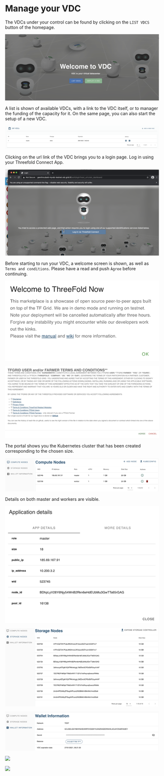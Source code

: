# Manage your VDC

The VDCs under your control can be found by clicking on the `LIST VDCS` button of the homepage.

![](img/00_vdc_homepage.png)

A list is shown of available VDCs, with a link to the VDC itself, or to manager the funding of the capacity for it. On the same page, you can also start the setup of a new VDC.

![](img/11_vdc_overview.png)

Clicking on the url link of the VDC brings you to a login page. Log in using your Threefold Connect App.

![](img/21_vdc_portal_login.png)

Before starting to run your VDC, a welcome screen is shown, as well as `Terms and conditions`. Please have a read and push `Àgree` before continuing.

![](img/22_vdc_portal_welcome.png)

![](img/23_vdc_portal_t_and_c.png)

The portal shows you the Kubernetes cluster that has been created corresponding to the chosen size.

![](img/24_vdc_portal_compute.png)

Details on both master and workers are visible.

![](img/25_vdc_portal_compute_detail_master.png)

![](img/26_vdc_portal_storage_nodes.png)

![](img/27_vdc_portal_wallet.png)

![](img/31_vdc_terminal_kubernetes_nodes.png)

![](img/32_vdc_terminal_kubernetes_pods.png)
